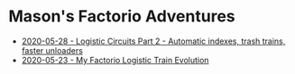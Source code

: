 # Mason's Factorio Adventures

* [2020-05-28 - Logistic Circuits Part 2 - Automatic indexes, trash trains, faster unloaders](2020/05/28/logistic-circuits-part-2.md)
* [2020-05-23 - My Factorio Logistic Train Evolution](2020/05/23/logistic-train-evolution.md)
